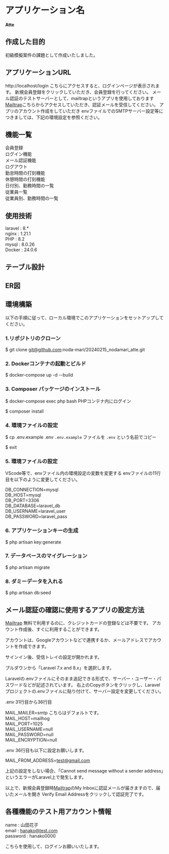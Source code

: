 # アプリケーション名
**Atte**

## 作成した目的
初級模擬案件の課題として作成いたしました。

## アプリケーションURL
http://localhost/login
こちらにアクセスすると、ログインページが表示されます。
新規会員登録をクリックしていただき、会員登録を行ってください。
メール認証のテストサーバーとして、mailtrapというアプリを使用しております
[Mailtrap](https://mailtrap.io/)こちらからアクセスしていただき、認証メールを受信してください。
アプリのアカウント作成をしていただき
envファイルでのSMTPサーバー設定等につきましては、下記の環境設定を参照ください。


## 機能一覧
会員登録  
ログイン機能  
メール認証機能  
ログアウト  
勤怠時間の打刻機能  
休憩時間の打刻機能  
日付別、勤務時間の一覧  
従業員一覧  
従業員別、勤務時間の一覧  

## 使用技術
laravel : 8.*  
nginx : 1.21.1  
PHP : 8.2  
mysql : 8.0.26  
Docker : 24.0.6  

## テーブル設計


## ER図


## 環境構築
以下の手順に従って、ローカル環境でこのアプリケーションをセットアップしてください。

### 1.リポジトリのクローン
$ git clone git@github.com:noda-mari/20240215_nodamari_atte.git

### 2. Dockerコンテナの起動とビルド
$ docker-compose up -d --build

### 3. Composer パッケージのインストール
$ docker-compose exec php bash                 PHPコンテナ内にログイン

$ composer install

### 4. 環境ファイルの設定
$ cp .env.example .env              `.env.example` ファイルを `.env` という名前でコピー

$ exit

### 5. 環境ファイルの設定

VScode等で、envファイル内の環境設定の変数を変更する
envファイルの11行目を以下のように変更してください。

DB_CONNECTION=mysql  
DB_HOST=mysql  
DB_PORT=3306  
DB_DATABASE=laravel_db  
DB_USERNAME=laravel_user  
DB_PASSWORD=laravel_pass  

### 6. アプリケーションキーの生成
$ php artisan key:generate

### 7. データベースのマイグレーション
$ php artisan migrate

### 8. ダミーデータを入れる
$ php artisan db:seed

## メール認証の確認に使用するアプリの設定方法

[Mailtrap](https://mailtrap.io/)
無料で利用するのに、クレジットカードの登録などは不要です。
アカウント作成後、すぐに利用することができます。

アカウントは、Googleアカウントなどで連携するか、メールアドレスでアカウントを作成できます。

サインイン後、受信トレイの設定が開かれます。

プルダウンから「Laravel 7.x and 8.x」を選択します。

Laravelの.envファイルにそのまま追記できる形式で、サーバー・ユーザー・パスワードなどが記述されています。
右上のCopyボタンをクリックし、Laravelプロジェクトの.envファイルに貼り付けて、サーバー設定を変更してください。

.env 31行目から36行目

MAIL_MAILER=smtp    こちらはデフォルトです。  
MAIL_HOST=mailhog  
MAIL_PORT=1025  
MAIL_USERNAME=null  
MAIL_PASSWORD=null  
MAIL_ENCRYPTION=null  

.env 36行目も以下に設定お願いします。

MAIL_FROM_ADDRESS=test@gmail.com

上記の設定をしない場合、「Cannot send message without a sender address」というエラーがLaravel上で発生します。

以上で、新規会員登録時[Mailtrap](https://mailtrap.io/)のMy Inboxに認証メールが届きますので、届いたメールを開き
Verify Email Addressをクリックして認証完了です。

## 各種機能のテスト用アカウント情報

name : 山田花子  
email : hanako@test.com  
password : hanako0000  

こちらを使用して、ログインお願いいたします。











